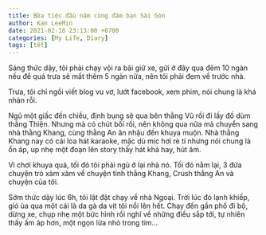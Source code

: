 ```yaml
---
title: Bữa tiệc đầu năm cùng đám bạn Sài Gòn
author: Kan LeeMin
date: 2021-02-18 23:13:00 +0700
categories: [My Life, Diary]
tags: [tết]
---
```


Sáng thức dậy, tôi phải chạy vội ra bãi giữ xe, gửi ở đây qua đêm 10 ngàn nếu để quá trưa sẽ mất thêm 5 ngàn nữa, nên tôi phải đem về trước nhà.

Trưa, tôi chỉ ngồi viết blog vu vơ, lướt facebook, xem phim, nói chung là khá nhàn rỗi.

Ngủ một giấc đến chiều, định bụng sẽ qua bên thằng Vũ rồi đi lấy đồ dùm thằng Thiện. Nhưng mà có chút bối rối, nên không qua nữa mà chuyển sang nhà thằng Khang, cùng thằng An ăn nhậu đến khuya muộn. Nhà thằng Khang nay có cái loa hát karaoke, mặc dù mic hơi rè tí nhưng nói chung là ổn áp, up nhẹ một đoạn lên story thấy hát khá hay, hút âm.

Vì chơi khuya quá, tối đó tôi phải ngủ ở lại nhà nó. Tối đó nằm lại, 3 đứa chuyện trò xàm xàm về chuyện tình thằng Khang, Crush thằng An và chuyện của tôi.

Sớm thức dậy lúc 6h, tôi lật đật chạy về nhà Ngoại. Trời lúc đó lạnh khiếp, gió ùa qua một cái là da gà da vịt tôi nổi lên hết. Chạy đến gần phố đi bộ, dừng xe, chụp nhẹ một bức hình rồi nghĩ về những điều sắp tới, tự nhiên thấy ấm áp hơn, một ngọn lửa nhỏ trong tim...

